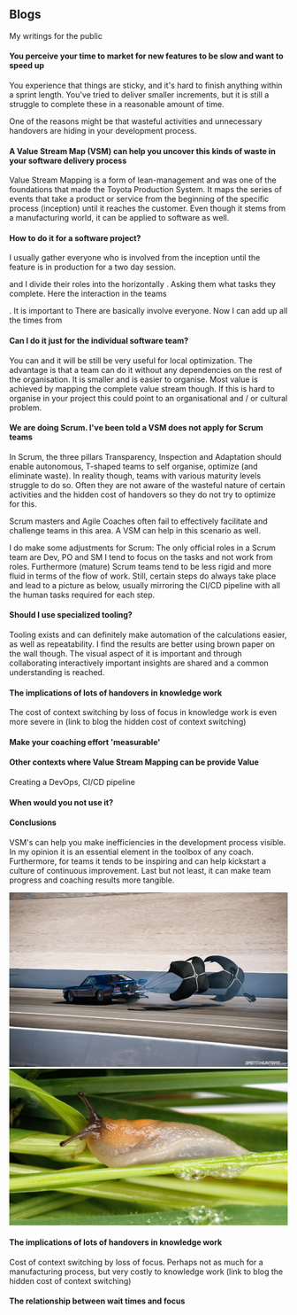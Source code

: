 ## Blogs
My writings for the public

#### You perceive your time to market for new features to be slow and want to speed up
You experience that things are sticky, and it's hard to finish anything within a sprint length. You've tried to deliver 
smaller increments, but it is still a struggle to complete these in a reasonable amount of time. 

One of the reasons might be that wasteful activities and unnecessary handovers are hiding in your
development process. 

#### A Value Stream Map (VSM) can help you uncover this kinds of waste in your software delivery process

Value Stream Mapping is a form of lean-management and was one of the foundations that made the Toyota Production 
System. It maps the series of events that take a product or service from the beginning of the specific process (inception) 
until it reaches the customer. Even though it stems from a manufacturing world, it can be applied to software as well.
 

#### How to do it for a software project?
I usually gather everyone who is involved from the inception until the feature is in production for a two day session.
 
 and I divide their roles
into the horizontally . Asking them what tasks they complete. Here the interaction in the teams 

. It is important to 
There are basically 
involve everyone. Now I can add up all the times from 



#### Can I do it just for the individual software team?
You can and it will be still be very useful for local optimization. The advantage is that a team can do it without any
dependencies on the rest of the organisation. It is smaller and is easier to organise. Most value is 
achieved by mapping the complete value stream though. If this is hard to organise in your project this could point to an 
organisational and / or cultural problem.

#### We are doing Scrum. I've been told a VSM does not apply for Scrum teams
In Scrum, the three pillars Transparency, Inspection and Adaptation should enable autonomous, T-shaped teams to 
self organise, optimize (and eliminate waste). In reality though, teams with various maturity levels struggle 
to do so. Often they are not aware of the wasteful nature of certain activities and the hidden cost of handovers so they
do not try to optimize for this.  

Scrum masters and Agile Coaches often fail to effectively facilitate and challenge teams in this area. A VSM can help in
this scenario as well. 

I do make some adjustments for Scrum: The only official roles in a Scrum team are Dev, PO and SM I tend to focus on 
the tasks and not work from roles. Furthermore (mature) Scrum teams tend to be less rigid and more fluid in terms of 
the flow of work. Still, certain steps do always take place and lead to a picture as below, usually mirroring 
the CI/CD pipeline with all the human tasks required for each step.

#### Should I use specialized tooling?
Tooling exists and can definitely make automation of the calculations easier, as well as repeatability. 
I find the results are better using brown paper on the wall though. The visual aspect of it is important 
and through collaborating interactively important insights are shared and a common understanding is reached.

#### The implications of lots of handovers in knowledge work
The cost of context switching by loss of focus in knowledge work is even more severe in 
(link to blog the hidden cost of context switching)

#### Make your coaching effort 'measurable'

#### Other contexts where Value Stream Mapping can be provide Value
Creating a DevOps, CI/CD pipeline

#### When would you not use it?

#### Conclusions
VSM's can help you make inefficiencies in the development process visible. In my opinion it is an essential element in 
the toolbox of any coach. Furthermore, for teams it tends to be inspiring and can help kickstart a culture of continuous
improvement. Last but not least, it can make team progress and coaching results more tangible.  

![](parachute.jpg)
![](snail.jpg)


#### The implications of lots of handovers in knowledge work
Cost of context switching by loss of focus. Perhaps not as much for a manufacturing process, but very costly to 
knowledge work
(link to blog the hidden cost of context switching)
#### The relationship between wait times and focus